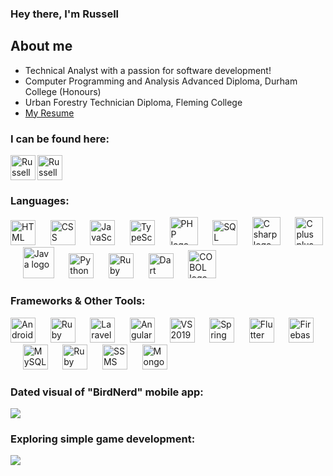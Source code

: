 ### Hey there, I'm Russell 

## About me
- Technical Analyst with a passion for software development!
- Computer Programming and Analysis Advanced Diploma, Durham College (Honours)
- Urban Forestry Technician Diploma, Fleming College
- [My Resume](https://russellwaring.github.io/resume/)

### I can be found here:

[<img align="left" alt="Russell Waring | LinkedIn" title="LinkedIn" width="40px" src="https://cdn.jsdelivr.net/npm/simple-icons@v3/icons/linkedin.svg"/>][linkedin]
[<img alt="Russell Waring | Instagram" width="40px" title="Instagram" src="https://upload.wikimedia.org/wikipedia/commons/thumb/e/e7/Instagram_logo_2016.svg/132px-Instagram_logo_2016.svg.png?20210403190622"/>][instagram]

### Languages:
<p>
    <img alt="HTML logo" title="HTML" width="40px" src="https://camo.githubusercontent.com/6647554cf19482c32acc6a6a3b8bd68b845fafabd474595e7e92dead3075c3ea/68747470733a2f2f63646e2e6a7364656c6976722e6e65742f67682f64657669636f6e732f64657669636f6e2f69636f6e732f68746d6c352f68746d6c352d6f726967696e616c2e737667"/> 
    &nbsp;&nbsp;&nbsp;&nbsp;
    <img alt="CSS logo" title="CSS" width="40px" src="https://camo.githubusercontent.com/4eaf7f26830ffa4bc4c4502a24e9be29fa2796208648a805e8f610da811aeb05/68747470733a2f2f63646e2e6a7364656c6976722e6e65742f67682f64657669636f6e732f64657669636f6e2f69636f6e732f637373332f637373332d6f726967696e616c2e737667"/> 
    &nbsp;&nbsp;&nbsp;&nbsp;
    <img alt="JavaScript logo" title="JavaScript" width="40px" src="https://camo.githubusercontent.com/426c1121b29abc64a6b1af1e3aa3091abb38e39c87054720b765af1425c74e7f/68747470733a2f2f63646e2e6a7364656c6976722e6e65742f67682f64657669636f6e732f64657669636f6e2f69636f6e732f6a6176617363726970742f6a6176617363726970742d6f726967696e616c2e737667"/>
    &nbsp;&nbsp;&nbsp;&nbsp;
    <img alt="TypeScript logo" title="TypeScript" width="40px" src="https://upload.wikimedia.org/wikipedia/commons/4/4c/Typescript_logo_2020.svg"/>
    &nbsp;&nbsp;&nbsp;&nbsp;
    <img alt="PHP logo" title="PHP" width="45px" src="https://www.svgrepo.com/show/452088/php.svg"/>
    &nbsp;&nbsp;&nbsp;&nbsp;
    <img alt="SQL logo" title="SQL" width="40px" src="https://upload.wikimedia.org/wikipedia/commons/8/87/Sql_data_base_with_logo.png"/>
    &nbsp;&nbsp;&nbsp;&nbsp;
    <img alt="C sharp logo" title="C#" width="45px" src="https://camo.githubusercontent.com/2d9be2cdbe847aa58cefeb401833777b9330a5d91389066137fc1c84589eabfe/68747470733a2f2f63646e2e6a7364656c6976722e6e65742f67682f64657669636f6e732f64657669636f6e2f69636f6e732f6373686172702f6373686172702d6f726967696e616c2e737667"/> 
    &nbsp;&nbsp;&nbsp;&nbsp;
    <img alt="C plus plus logo" title="C++" width="45px" src="https://camo.githubusercontent.com/cd7e24b6d077658f419aaa173b20cde5cadb5fe3ed659fb0848b95e4037a46b1/68747470733a2f2f63646e2e6a7364656c6976722e6e65742f67682f64657669636f6e732f64657669636f6e2f69636f6e732f63706c7573706c75732f63706c7573706c75732d6f726967696e616c2e737667"/> 
    &nbsp;&nbsp;&nbsp;&nbsp;
    <img alt="Java logo" title="Java" width="50px" src="https://camo.githubusercontent.com/0d4b500c99671bf83bcb747e4f25f3da28765f2bbb4cdd9733c09f9a46381aaa/68747470733a2f2f63646e2e6a7364656c6976722e6e65742f67682f64657669636f6e732f64657669636f6e2f69636f6e732f6a6176612f6a6176612d6f726967696e616c2e737667"/> 
    &nbsp;&nbsp;&nbsp;&nbsp;
    <img alt="Python logo" title="Python" width="40px" src="http://clipart-library.com/images_k/python-logo-transparent/python-logo-transparent-5.png"/>
    &nbsp;&nbsp;&nbsp;&nbsp;
    <img alt="Ruby logo" title="Ruby" width="40px" src="https://upload.wikimedia.org/wikipedia/commons/7/73/Ruby_logo.svg"/>
    &nbsp;&nbsp;&nbsp;&nbsp;
    <img alt="Dart logo" title="Dart Programming Language" width="40px" src="https://cdn.worldvectorlogo.com/logos/dart.svg"/>
    &nbsp;&nbsp;&nbsp;&nbsp; 
    <img alt="COBOL logo" title="COBOL" width="45px" src="https://www.svgrepo.com/show/373510/cobol.svg"/>
    &nbsp;&nbsp;&nbsp;&nbsp;
</p>

 ### Frameworks & Other Tools:
 <p>
     <img alt="Android Studio logo" title="Android Studio" width=40px" src="https://camo.githubusercontent.com/e70b799e72de2cbcbdfc253cc4dfd3fb42eb4923972611b9e68f206b4bdff88f/68747470733a2f2f63646e2e6a7364656c6976722e6e65742f67682f64657669636f6e732f64657669636f6e2f69636f6e732f616e64726f696473747564696f2f616e64726f696473747564696f2d6f726967696e616c2e737667"/>
    &nbsp;&nbsp;&nbsp;&nbsp;
    <img alt="Ruby on Rails logo" title="Ruby on Rails" width="40px" src="https://www.svgrepo.com/show/376345/rails.svg"/>
    &nbsp;&nbsp;&nbsp;&nbsp; 
    <img alt="Laravel logo" title="Laravel" width="40px" src="https://upload.wikimedia.org/wikipedia/commons/9/9a/Laravel.svg"/>
    &nbsp;&nbsp;&nbsp;&nbsp;
    <img alt="Angular logo" title="Angular" width="40px" src="https://upload.wikimedia.org/wikipedia/commons/c/cf/Angular_full_color_logo.svg"/>
    &nbsp;&nbsp;&nbsp;&nbsp; 
    <img alt="VS 2019 logo" title=".NET" width="40px" src="https://upload.wikimedia.org/wikipedia/commons/thumb/5/59/Visual_Studio_Icon_2019.svg/512px-Visual_Studio_Icon_2019.svg.png"/>
    &nbsp;&nbsp;&nbsp;&nbsp; 
    <img alt="Spring Framework logo" title="Spring Framework" width="40px" src="https://camo.githubusercontent.com/6d836114e08a9f246b20f8b589a26010ddf99f37b90a157e1df38e19705a5ea5/68747470733a2f2f63646e2e6a7364656c6976722e6e65742f67682f64657669636f6e732f64657669636f6e2f69636f6e732f737072696e672f737072696e672d6f726967696e616c2e737667"/>
    &nbsp;&nbsp;&nbsp;&nbsp; 
    <img alt="Flutter logo" title="Flutter" width="40px" src="https://cdn.worldvectorlogo.com/logos/flutter.svg"/>
    &nbsp;&nbsp;&nbsp;&nbsp; 
    <img alt="Firebase logo" title="Firebase" width="40px" src="https://www.vectorlogo.zone/logos/firebase/firebase-icon.svg"/>    
    &nbsp;&nbsp;&nbsp;&nbsp;
    <img alt="MySQL logo" title="MySQL" width="40px" src="https://cdn.worldvectorlogo.com/logos/mysql-6.svg"/>
    &nbsp;&nbsp;&nbsp;&nbsp; 
    <img alt="Ruby on Rails logo" title="PostgreSQL" width="40px" src="https://cdn.worldvectorlogo.com/logos/postgresql.svg"/>
    &nbsp;&nbsp;&nbsp;&nbsp; 
    <img alt="SSMS" title="Microsoft SQL Server Management Studio" width="40px" src="https://seeklogo.com/images/M/microsoft-sql-server-logo-96AF49E2B3-seeklogo.com.png"/>
    &nbsp;&nbsp;&nbsp;&nbsp; 
    <img alt="MongoDB logo" title="MongoDB" width="40px" src="https://cdn.worldvectorlogo.com/logos/mongodb-icon-1.svg"/>
    &nbsp;&nbsp;&nbsp;&nbsp;    
</p>

### Dated visual of "BirdNerd" mobile app:

![](https://github.com/RussellWaring/GIFS/blob/main/birdnerd-vid.gif)

### Exploring simple game development:

![](https://github.com/RussellWaring/GIFS/blob/main/2dgame.gif)

<br />
<br />

[linkedin]: https://www.linkedin.com/in/russell-waring-476372a4/
[instagram]: https://www.instagram.com/russellwaring/
